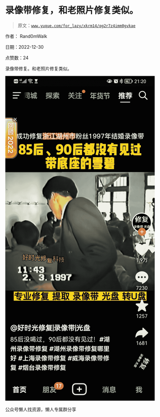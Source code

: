 # 录像带修复，和老照片修复类似。

> 原文：[`www.yuque.com/for_lazy/xkrm14/qg2r7z4imm0gvkae`](https://www.yuque.com/for_lazy/xkrm14/qg2r7z4imm0gvkae)



作者： Rand0mWalk



日期：2022-12-30



点赞数：24

<ne-card data-card-name="hr" data-card-type="block" id="Rn3sN" data-event-boundary="card">

录像带修复。和老照片修复类似。



<ne-card data-card-name="image" data-card-type="inline" id="floTp" data-event-boundary="card">![](img/9e1a01a5709e6dc4892de621a2080535.png)</ne-card>

<ne-card data-card-name="hr" data-card-type="block" id="i6NcP" data-event-boundary="card">

公众号懒人找资源，懒人专属群分享

</ne-card></ne-card>